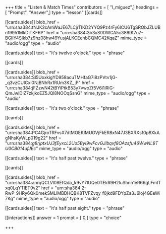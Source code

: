 +++
title = "Listen & Match Times"
contributors = [ "l_miguez",]
headings = [ "Prompt", "Answer",]
type = "lesson"
[[cards]]

[[cards.sides]]
blob_href = "urn:sha384:tNJK2cAmWaJE67LCjrTIKD2YYQ9Pz4rFy6ICU6TgSRQbJZLUBn19951MkDiTKF6P"
href = "urn:sha384:3b3xS0DWCA5c388tK7u7-BGIlY4SIkb7z9hz08hw49YusjALKCEehbCQMC42KqaZ"
mime_type = "audio/ogg"
type = "audio"

[[cards.sides]]
text = "It's twelve o'clock."
type = "phrase"

[[cards]]

[[cards.sides]]
blob_href = "urn:sha384:Sl5UoxkigYD958acuTMHfaG7i8zPVtv1jG-_q3vzCUICxi0NjBNhRx1RUm3KZ_jP"
href = "urn:sha384:jFZzwN42tBYiPtkB53y7vwoZf5V6i1iRlG-QmJwlDiZ7zkjkoEZ5JQl8NOOqSsnG"
mime_type = "audio/ogg"
type = "audio"

[[cards.sides]]
text = "It's two o'clock."
type = "phrase"

[[cards]]

[[cards.sides]]
blob_href = "urn:sha384:PC4GjroTRFvsX7dtMOEKIMUOVjFkER8xN47J3BXRXsf0p8XkAgNhsKyWLp019g22"
href = "urn:sha384:_g8rjptxUJ3fEyxcL2Uo5ByI9wFcvGJlbqvf8OAzsfu46WwNL9TU0CB014ufJEc_"
mime_type = "audio/ogg"
type = "audio"

[[cards.sides]]
text = "It's half past twelve."
type = "phrase"

[[cards]]

[[cards.sides]]
blob_href = "urn:sha384:anrqQCLVl08EfQda_k9vY7IUQe0TEkR9H2IuShnh1eR66gLFmtTxq0LqYTlET9v2"
href = "urn:sha384:2-RwP_9HRy6Qk0mekSMLlMBDHQBK8TVFZvqy_f0jkd9FDYpZa3J6loj4GEeWi7Kg"
mime_type = "audio/ogg"
type = "audio"

[[cards.sides]]
text = "It's half past eight."
type = "phrase"

[[interactions]]
answer = 1
prompt = [ 0,]
type = "choice"

+++
